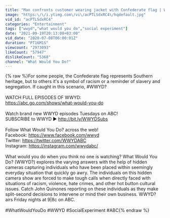 ```yaml
---
title: "Man confronts customer wearing jacket with Confederate flag | WWYD"
image: "https:\/\/i.ytimg.com\/vi\/acPTLSdxRC4\/hqdefault.jpg"
vid_id: "acPTLSdxRC4"
categories: "Entertainment"
tags: ["wwyd","what would you do","social experiment"]
date: "2021-09-19T20:13:08+03:00"
vid_date: "2020-07-08T06:00:01Z"
duration: "PT16M1S"
viewcount: "2973093"
likeCount: "57947"
dislikeCount: "5368"
channel: "What Would You Do?"
---
```

{% raw %}For some people, the Confederate flag represents Southern heritage, but to others it's a symbol of racism or a reminder of slavery and segregation. If caught in this scenario, #WWYD?<br /><br />WATCH FULL EPISODES OF WWYD:<br /><a rel="nofollow" target="blank" href="https://abc.go.com/shows/what-would-you-do">https://abc.go.com/shows/what-would-you-do</a><br /><br />Watch brand new WWYD episodes Tuesdays on ABC! <br />SUBSCRIBE to WWYD ► <a rel="nofollow" target="blank" href="http://bit.ly/WWYDSubs">http://bit.ly/WWYDSubs</a><br /><br />Follow What Would You Do? across the web!<br />Facebook: <a rel="nofollow" target="blank" href="https://www.facebook.com/wwyd">https://www.facebook.com/wwyd</a> <br />Twitter: <a rel="nofollow" target="blank" href="https://twitter.com/WWYDABC">https://twitter.com/WWYDABC</a> <br />Instagram: <a rel="nofollow" target="blank" href="https://instagram.com/wwydabc/">https://instagram.com/wwydabc/</a> <br /><br />What would you do when you think no one is watching? What Would You Do? (WWYD?) explores the varying answers with the help of hidden cameras capturing individuals who have been placed within seemingly everyday situation that quickly go awry. The individuals on this hidden camera show are forced to make tough calls when directly faced with situations of racism, violence, hate crimes, and other hot button cultural issues. Catch John Quinones reporting on these individuals as they make split-second decisions to intervene or mind their own business. WWYD? airs Friday nights at 9|8c on ABC. <br /><br />#WhatWouldYouDo #WWYD #SocialExperiment #ABC{% endraw %}
